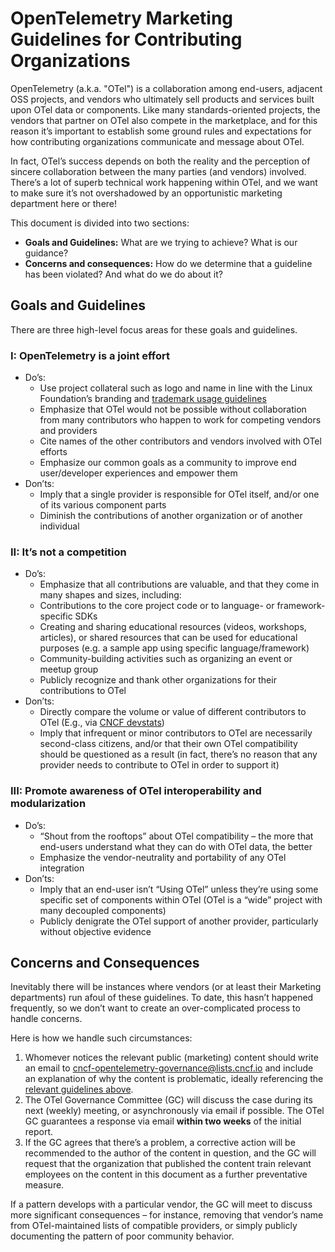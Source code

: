 # OpenTelemetry Marketing Guidelines for Contributing Organizations

OpenTelemetry (a.k.a. "OTel") is a collaboration among end-users, adjacent OSS
projects, and vendors who ultimately sell products and services built upon OTel
data or components. Like many standards-oriented projects, the vendors that
partner on OTel also compete in the marketplace, and for this reason it’s
important to establish some ground rules and expectations for how contributing
organizations communicate and message about OTel.

In fact, OTel’s success depends on both the reality and the perception of
sincere collaboration between the many parties (and vendors) involved. There’s
a lot of superb technical work happening within OTel, and we want to make sure
it’s not overshadowed by an opportunistic marketing department here or there!

This document is divided into two sections:
* **Goals and Guidelines:** What are we trying to achieve? What is our
  guidance?
* **Concerns and consequences:** How do we determine that a guideline has been
  violated? And what do we do about it?

## Goals and Guidelines

There are three high-level focus areas for these goals and guidelines.

### I: OpenTelemetry is a joint effort

* Do’s:
  * Use project collateral such as logo and name in line with the Linux
    Foundation’s branding and [trademark usage
    guidelines](https://www.linuxfoundation.org/trademark-usage/)
  * Emphasize that OTel would not be possible without collaboration from many
    contributors who happen to work for competing vendors and providers
  * Cite names of the other contributors and vendors involved with OTel efforts
  * Emphasize our common goals as a community to improve end user/developer
    experiences and empower them
* Don’ts:
  * Imply that a single provider is responsible for OTel itself, and/or one of
    its various component parts
  * Diminish the contributions of another organization or of another individual

### II: It’s not a competition

* Do’s:
  * Emphasize that all contributions are valuable, and that they come in many
    shapes and sizes, including:
  * Contributions to the core project code or to language- or
    framework-specific SDKs
  * Creating and sharing educational resources (videos, workshops, articles),
    or shared resources that can be used for educational purposes (e.g. a
    sample app using specific language/framework)
  * Community-building activities such as organizing an event or meetup group
  * Publicly recognize and thank other organizations for their contributions to
    OTel
* Don’ts:
  * Directly compare the volume or value of different contributors to OTel
    (E.g., via [CNCF devstats](https://devstats.cncf.io/))
  * Imply that infrequent or minor contributors to OTel are necessarily
    second-class citizens, and/or that their own OTel compatibility should be
    questioned as a result (in fact, there’s no reason that any provider needs
    to contribute to OTel in order to support it)

### III: Promote awareness of OTel interoperability and modularization

* Do’s:
  * “Shout from the rooftops” about OTel compatibility – the more that
    end-users understand what they can do with OTel data, the better
  * Emphasize the vendor-neutrality and portability of any OTel integration
* Don’ts:
  * Imply that an end-user isn’t “Using OTel” unless they’re using some
    specific set of components within OTel (OTel is a “wide” project with many
    decoupled components)
  * Publicly denigrate the OTel support of another provider, particularly
    without objective evidence

## Concerns and Consequences

Inevitably there will be instances where vendors (or at least their Marketing
departments) run afoul of these guidelines. To date, this hasn’t happened
frequently, so we don’t want to create an over-complicated process to handle
concerns.

Here is how we handle such circumstances:

1. Whomever notices the relevant public (marketing) content should write an
   email to cncf-opentelemetry-governance@lists.cncf.io and include an
   explanation of why the content is problematic, ideally referencing the
   [relevant guidelines above](#goals-and-guidelines).
1. The OTel Governance Committee (GC) will discuss the case during its next
   (weekly) meeting, or asynchronously via email if possible. The OTel GC
   guarantees a response via email **within two weeks** of the initial report.
1. If the GC agrees that there’s a problem, a corrective action will be
   recommended to the author of the content in question, and the GC will
   request that the organization that published the content train relevant
   employees on the content in this document as a further preventative
   measure.

If a pattern develops with a particular vendor, the GC will meet to discuss
more significant consequences – for instance, removing that vendor’s name from
OTel-maintained lists of compatible providers, or simply publicly documenting
the pattern of poor community behavior.